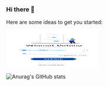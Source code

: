 ### Hi there 👋
Here are some ideas to get you started:

<img src="assets/login.png" height="100px" width="250px" />

![Anurag's GitHub stats](https://github-readme-stats.vercel.app/api?username=anuraghazra&show_icons=true&theme=radical)
